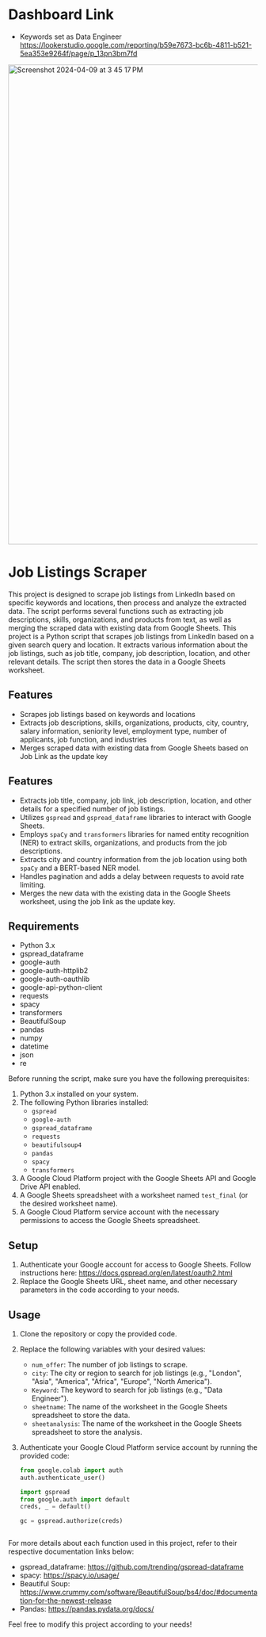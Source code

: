 # Dashboard Link
- Keywords set as Data Engineer
https://lookerstudio.google.com/reporting/b59e7673-bc6b-4811-b521-5ea353e9264f/page/p_13pn3bm7fd
<img width="968" alt="Screenshot 2024-04-09 at 3 45 17 PM" src="https://github.com/moscardino1/linkedinAnalytics/assets/9267948/50aa1372-6bad-4ae8-b741-248955ab10cc">

# Job Listings Scraper

This project is designed to scrape job listings from LinkedIn based on specific keywords and locations, then process and analyze the extracted data. The script performs several functions such as extracting job descriptions, skills, organizations, and products from text, as well as merging the scraped data with existing data from Google Sheets.
This project is a Python script that scrapes job listings from LinkedIn based on a given search query and location. It extracts various information about the job listings, such as job title, company, job description, location, and other relevant details. The script then stores the data in a Google Sheets worksheet.

## Features

- Scrapes job listings based on keywords and locations
- Extracts job descriptions, skills, organizations, products, city, country, salary information, seniority level, employment type, number of applicants, job function, and industries
- Merges scraped data with existing data from Google Sheets based on Job Link as the update key
## Features

- Extracts job title, company, job link, job description, location, and other details for a specified number of job listings.
- Utilizes `gspread` and `gspread_dataframe` libraries to interact with Google Sheets.
- Employs `spaCy` and `transformers` libraries for named entity recognition (NER) to extract skills, organizations, and products from the job descriptions.
- Extracts city and country information from the job location using both `spaCy` and a BERT-based NER model.
- Handles pagination and adds a delay between requests to avoid rate limiting.
- Merges the new data with the existing data in the Google Sheets worksheet, using the job link as the update key.
## Requirements

- Python 3.x
- gspread_dataframe
- google-auth
- google-auth-httplib2
- google-auth-oauthlib
- google-api-python-client
- requests
- spacy
- transformers
- BeautifulSoup
- pandas
- numpy
- datetime
- json
- re

 

Before running the script, make sure you have the following prerequisites:

1. Python 3.x installed on your system.
2. The following Python libraries installed:
   - `gspread`
   - `google-auth`
   - `gspread_dataframe`
   - `requests`
   - `beautifulsoup4`
   - `pandas`
   - `spacy`
   - `transformers`
3. A Google Cloud Platform project with the Google Sheets API and Google Drive API enabled.
4. A Google Sheets spreadsheet with a worksheet named `test_final` (or the desired worksheet name).
5. A Google Cloud Platform service account with the necessary permissions to access the Google Sheets spreadsheet.

## Setup

1. Authenticate your Google account for access to Google Sheets. Follow instructions here: https://docs.gspread.org/en/latest/oauth2.html
2. Replace the Google Sheets URL, sheet name, and other necessary parameters in the code according to your needs.
 
## Usage

1. Clone the repository or copy the provided code.
2. Replace the following variables with your desired values:
   - `num_offer`: The number of job listings to scrape.
   - `city`: The city or region to search for job listings (e.g., "London", "Asia", "America", "Africa", "Europe", "North America").
   - `Keyword`: The keyword to search for job listings (e.g., "Data Engineer").
   - `sheetname`: The name of the worksheet in the Google Sheets spreadsheet to store the data.
   - `sheetanalysis`: The name of the worksheet in the Google Sheets spreadsheet to store the analysis.
3. Authenticate your Google Cloud Platform service account by running the provided code:

   ```python
   from google.colab import auth
   auth.authenticate_user()
   
   import gspread
   from google.auth import default
   creds, _ = default()
   
   gc = gspread.authorize(creds)


   
For more details about each function used in this project, refer to their respective documentation links below:

- gspread_dataframe: https://github.com/trending/gspread-dataframe
- spacy: https://spacy.io/usage/
- Beautiful Soup: https://www.crummy.com/software/BeautifulSoup/bs4/doc/#documentation-for-the-newest-release
- Pandas: https://pandas.pydata.org/docs/

Feel free to modify this project according to your needs!

